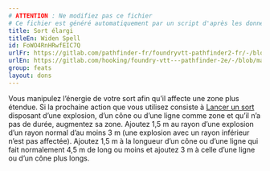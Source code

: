 ```yaml
---
# ATTENTION : Ne modifiez pas ce fichier
# Ce fichier est généré automatiquement par un script d'après les données du module Foundry VTT officiel et de sa traduction
title: Sort élargi
titleEn: Widen Spell
id: FoWO4RnHRwfEIC7Q
urlFr: https://gitlab.com/pathfinder-fr/foundryvtt-pathfinder2-fr/-/blob/master/data/feats/FoWO4RnHRwfEIC7Q.htm
urlEn: https://gitlab.com/hooking/foundry-vtt---pathfinder-2e/-/blob/master/packs/data/feats.db/widen-spell.json
group: feats
layout: dons
---
```

Vous manipulez l’énergie de votre sort afin qu’il affecte une zone plus étendue. Si la prochaine action que vous utilisez consiste à [Lancer un sort](../actions/lancer-un-sort.md) disposant d’une explosion, d’un cône ou d’une ligne comme zone et qu’il n’a pas de durée, augmentez sa zone. Ajoutez 1,5 m au rayon d’une explosion d’un rayon normal d’au moins 3 m (une explosion avec un rayon inférieur n’est pas affectée). Ajoutez 1,5 m à la longueur d’un cône ou d’une ligne qui fait normalement 4,5 m de long ou moins et ajoutez 3 m à celle d’une ligne ou d’un cône plus longs.


